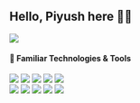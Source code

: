 ##  Hello, Piyush here 👋🏼

<!-- <a href="http://piyushsinha.info">![](https://img.shields.io/badge/portfolio%20-%231DA1F2.svg?&style=for-the-badge&logo=download&logoColor=white)</a> -->
<a href="https://www.linkedin.com/in/piyush20/">![](https://img.shields.io/badge/LinkedIn%20-%230077B5.svg?&style=for-the-badge&logo=linkedin&logoColor=white)</a> 
<!-- <a href="https://drive.google.com/file/d/1g7usa2JxOkQYbr3DDrXvGvUxr2tLgyhn/view?usp=sharing">![](https://img.shields.io/badge/resume%20-%231DA1F2.svg?&style=for-the-badge&logo=download&logoColor=white)</a> -->


#### 🔧 Familiar Technologies & Tools

<a href="#">![](https://img.shields.io/badge/C++-%234ea94b.svg?&style=for-the-badge&logo=C++&logoColor=white)</a>
<a href="#">![](https://img.shields.io/badge/python%20-%2314354C.svg?&style=for-the-badge&logo=python&logoColor=white)</a>
<a href="#">![](https://img.shields.io/badge/javascript%20-%23323330.svg?&style=for-the-badge&logo=javascript&logoColor=%23F7DF1E)</a>
<a href="#">![](https://img.shields.io/badge/node.js%20-%2343853D.svg?&style=for-the-badge&logo=node.js&logoColor=white)</a>
<a href="#">![](https://img.shields.io/badge/Appium%20-%23323330.svg?&style=for-the-badge&logo=appium&logoColor=%237DF1E)</a>
<br />
<a href="#">![](https://img.shields.io/badge/react%20-%2320232a.svg?&style=for-the-badge&logo=react&logoColor=%2361DAFB)</a>
<a href="#">![](https://img.shields.io/badge/flask%20-%23000.svg?&style=for-the-badge&logo=flask&logoColor=white)</a>
<a href="#">![](https://img.shields.io/badge/mysql-%2300f.svg?&style=for-the-badge&logo=mysql&logoColor=white)</a>
<a href="#">![](https://img.shields.io/badge/MongoDB-%234ea94b.svg?&style=for-the-badge&logo=mongodb&logoColor=white)</a>
<a href="#">![](https://img.shields.io/badge/postgres-%23316192.svg?&style=for-the-badge&logo=postgresql&logoColor=white)</a>


<!--
**PiyushSinha-9/PiyushSinha-9** is a ✨ _special_ ✨ repository because its `README.md` (this file) appears on your GitHub profile.

Here are some ideas to get you started:

- 🔭 I’m currently working on Ecommerce Website
- 🌱 I’m currently learning Full Stack
- 👯 I’m looking to collaborate on Full stack or ML project
- 🤔 I’m looking for help with ...
- 💬 Ask me about ...
- 📫 How to reach me: 
- 😄 Pronouns: ...
- ⚡ Fun fact: ...
-->
